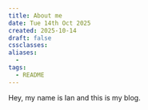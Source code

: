 ```yaml
---
title: About me
date: Tue 14th Oct 2025
created: 2025-10-14
draft: false
cssclasses:
aliases:
  - 
tags:
  - README
---
```


Hey, my name is Ian and this is my blog.